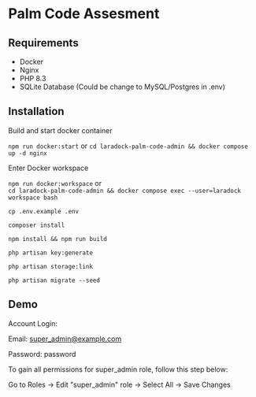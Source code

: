 # Palm Code Assesment


## Requirements
- Docker
- Nginx
- PHP 8.3
- SQLite Database (Could be change to MySQL/Postgres in .env)


## Installation
	
Build and start docker container

  `npm run docker:start` or `cd laradock-palm-code-admin && docker compose up -d nginx `

Enter Docker workspace

`npm run docker:workspace` or  
`cd laradock-palm-code-admin && docker compose exec --user=laradock workspace bash`

`cp .env.example .env`

`composer install`

`npm install && npm run build`

`php artisan key:generate`

`php artisan storage:link`

`php artisan migrate --seed`

## Demo

Account Login:

Email: super_admin@example.com

Password: password

To gain all permissions for super_admin role, follow this step below:

Go to Roles -> Edit "super_admin" role -> Select All -> Save Changes

